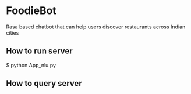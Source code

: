 # FoodieBot
Rasa based chatbot that can help users discover restaurants across Indian cities

## How to run server 
$ python App_nlu.py 

## How to query server 


